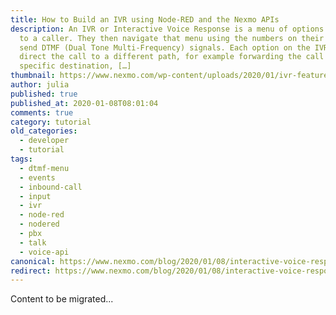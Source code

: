 ```yaml
---
title: How to Build an IVR using Node-RED and the Nexmo APIs
description: An IVR or Interactive Voice Response is a menu of options presented
  to a caller. They then navigate that menu using the numbers on their keypad to
  send DTMF (Dual Tone Multi-Frequency) signals. Each option on the IVR can
  direct the call to a different path, for example forwarding the call to a
  specific destination, […]
thumbnail: https://www.nexmo.com/wp-content/uploads/2020/01/ivr-featured-image.png
author: julia
published: true
published_at: 2020-01-08T08:01:04
comments: true
category: tutorial
old_categories:
  - developer
  - tutorial
tags:
  - dtmf-menu
  - events
  - inbound-call
  - input
  - ivr
  - node-red
  - nodered
  - pbx
  - talk
  - voice-api
canonical: https://www.nexmo.com/blog/2020/01/08/interactive-voice-response-node-red-dr
redirect: https://www.nexmo.com/blog/2020/01/08/interactive-voice-response-node-red-dr
---
```

Content to be migrated...